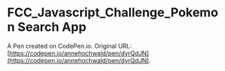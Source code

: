 # FCC_Javascript_Challenge_Pokemon Search App

A Pen created on CodePen.io. Original URL: [https://codepen.io/annehochwald/pen/dyrQdJN](https://codepen.io/annehochwald/pen/dyrQdJN).

